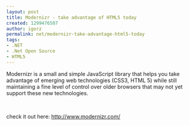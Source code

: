 ```yaml
---
layout: post
title: Modernizr - take advantage of HTML5 today
created: 1299476507
author: igorz
permalink: net/modernizr-take-advantage-html5-today
tags:
- .NET
- .Net Open Source
- HTML5
---
```

<p>Modernizr is a small and simple JavaScript library that helps you take  advantage of emerging web technologies (CSS3, HTML 5) while still  maintaining a fine level of control over older browsers that may not yet  support these new technologies.</p>
<p>&nbsp;</p>
<p>check it out here: <a href="http://www.modernizr.com/">http://www.modernizr.com/</a></p>
